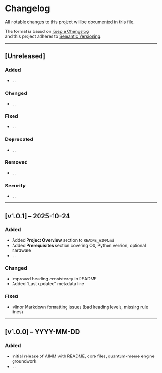 # Changelog

All notable changes to this project will be documented in this file.

The format is based on [Keep a Changelog](https://keepachangelog.com/en/1.0.0/)  
and this project adheres to [Semantic Versioning](https://semver.org/spec/v2.0.0.html).

---

## [Unreleased]

### Added
- …

### Changed
- …

### Fixed
- …

### Deprecated
- …

### Removed
- …

### Security
- …

---

## [v1.0.1] – 2025-10-24
### Added
- Added **Project Overview** section to `README_AIMM.md`
- Added **Prerequisites** section covering OS, Python version, optional hardware
- …

### Changed
- Improved heading consistency in README
- Added “Last updated” metadata line

### Fixed
- Minor Markdown formatting issues (bad heading levels, missing rule lines)

---

## [v1.0.0] – YYYY-MM-DD
### Added
- Initial release of AIMM with README, core files, quantum-meme engine groundwork
- …

